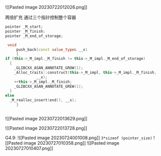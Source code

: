![[Pasted image 20230722012026.png]]

两倍扩充
通过三个指针控制整个容器
```C++
pointer _M_start;  
pointer _M_finish;  
pointer _M_end_of_storage;
```

```C++
 void  
     push_back(const value_type& __x)  
     {  
if (this->_M_impl._M_finish != this->_M_impl._M_end_of_storage)  
  {  
    _GLIBCXX_ASAN_ANNOTATE_GROW(1);  
    _Alloc_traits::construct(this->_M_impl, this->_M_impl._M_finish,  
              __x);  
    ++this->_M_impl._M_finish;  
    _GLIBCXX_ASAN_ANNOTATE_GREW(1);  
  }  
else  
  _M_realloc_insert(end(), __x);  
     }



```

![[Pasted image 20230722013629.png]]

![[Pasted image 20230722013728.png]]

G4.9:
![[Pasted image 20230724001008.png]]
`3*sizeof (pointer_size)`
![[Pasted image 20230727010358.png]]
![[Pasted image 20230727010407.png]]